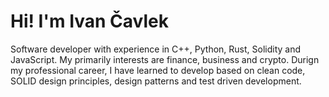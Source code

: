 # Hi! I'm Ivan Čavlek

Software developer with experience in C++, Python, Rust, Solidity and JavaScript.
My primarily interests are finance, business and crypto. Durign my professional career,
I have learned to develop based on clean code, SOLID design principles, design
patterns and test driven development.
